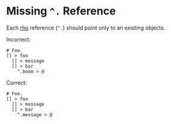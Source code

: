 # Missing `^.` Reference

Each [rho][EO-specials] reference (`^.`) should point only to an existing
objects.

Incorrect:

```eo
# Foo.
[] > foo
  [] > message
  [] > bar
    ^.boom > @
```

Correct:

```eo
# Foo.
[] > foo
  [] > message
  [] > bar
    ^.message > @
```

[EO-specials]: https://news.eolang.org/2024-05-14-rho-sigma-delta-lambda.html
